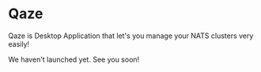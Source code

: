 # Qaze

Qaze is Desktop Application that let's you manage your NATS clusters very easily!

We haven't launched yet. See you soon!
